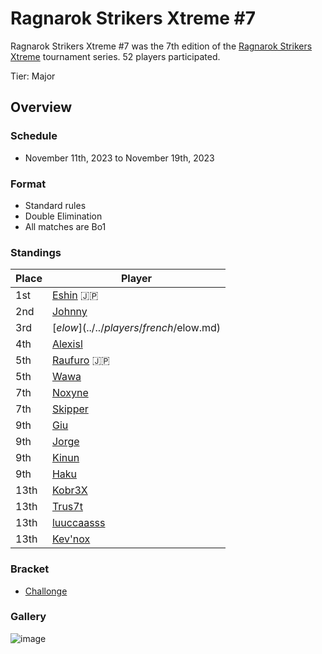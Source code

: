 # Ragnarok Strikers Xtreme #7

Ragnarok Strikers Xtreme #7 was the 7th edition of the [Ragnarok Strikers Xtreme](ragnaxmain.md) tournament series.
52 players participated.

Tier: Major

## Overview

### Schedule
- November 11th, 2023 to November 19th, 2023

### Format
- Standard rules
- Double Elimination
- All matches are Bo1

### Standings

|Place|Player|
|-|-|
|1st|[Eshin](../../players/japanese/eshin.md) :jp:|
|2nd|[Johnny](../../players/spanish/johnny.md)|
|3rd|[$elow](../../players/french/$elow.md)|
|4th|[Alexisl](../../players/french/alexisl.md)|
|5th|[Raufuro](../../players/japanese/raufuro.md) :jp:|
|5th|[Wawa](../../players/luxembourger/wawa.md)|
|7th|[Noxyne](../../players/french/noxyne.md)|
|7th|[Skipper](../../players/austrian/skipper.md)|
|9th|[Giu](../../players/italian/giu.md)|
|9th|[Jorge](../../players/spanish/jorge.md)|
|9th|[Kinun](../../players/belgian/kinun.md)|
|9th|[Haku](../../players/german/haku.md)|
|13th|[Kobr3X](../../players/polish/kobr3x.md)|
|13th|[Trus7t](../../players/italian/trus7t.md)|
|13th|[luuccaasss](../../players/spanish/lucas.md)|
|13th|[Kev'nox](../../players/french/kevnox.md)|

### Bracket
- [Challonge](https://challonge.com/m1q1oia7)

### Gallery

![image](https://github.com/inabikarilibrary/inalib/assets/110833255/d6c9c324-4727-4405-a31a-9c1868bf251e)
